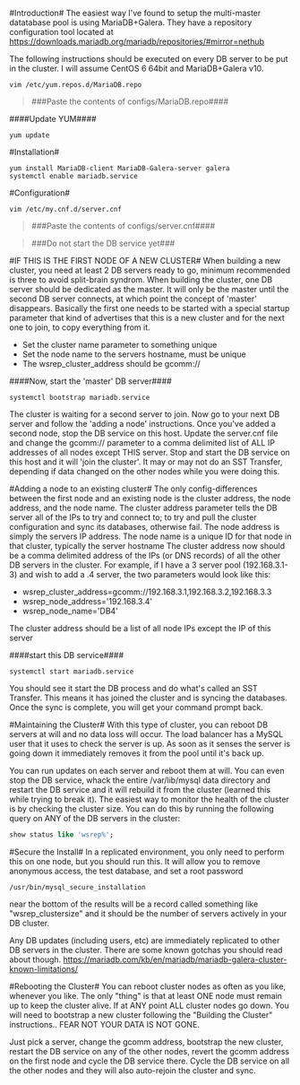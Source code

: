 #Introduction#
The easiest way I've found to setup the multi-master datatabase pool is using MariaDB+Galera. They have a repository configuration tool located at https://downloads.mariadb.org/mariadb/repositories/#mirror=nethub

The following instructions should be executed on every DB server to be put in the cluster. I will assume CentOS 6 64bit and MariaDB+Galera v10.
```
vim /etc/yum.repos.d/MariaDB.repo
```

> ###Paste the contents of configs/MariaDB.repo####

####Update YUM####
```
yum update
```
#Installation#
```
yum install MariaDB-client MariaDB-Galera-server galera
systemctl enable mariadb.service
```
#Configuration#
```
vim /etc/my.cnf.d/server.cnf
```

> ###Paste the contents of configs/server.cnf####

> ###Do not start the DB service yet###


#IF THIS IS THE FIRST NODE OF A NEW CLUSTER#
When building a new cluster, you need at least 2 DB servers ready to go, minimum recommended is three to avoid split-brain syndrom. When building the cluster, one DB server should be dedicated as the master. It will only be the master until the second DB server connects, at which point the concept of 'master' disappears. Basically the first one needs to be started with a special startup parameter that kind of advertises that this is a new cluster and for the next one to join, to copy everything from it.

 - Set the cluster name parameter to something unique
 - Set the node name to the servers hostname, must be unique
 - The wsrep_cluster_address should be gcomm://

####Now, start the 'master' DB server####
```
systemctl bootstrap mariadb.service
```
The cluster is waiting for a second server to join. Now go to your next DB server and follow the 'adding a node' instructions. Once you've added a second node, stop the DB service on this host. Update the server.cnf file and change the gcomm:// parameter to a comma delimited list of ALL IP addresses of all nodes except THIS server. Stop and start the DB service on this host and it will 'join the cluster'. It may or may not do an SST Transfer, depending if data changed on the other nodes while you were doing this.

#Adding a node to an existing cluster#
The only config-differences between the first node and an existing node is the cluster address, the node address, and the node name. The cluster address parameter tells the DB server all of the IPs to try and connect to; to try and pull the cluster configuration and sync its databases, otherwise fail. The node address is simply the servers IP address. The node name is a unique ID for that node in that cluster, typically the server hostname The cluster address now should be a comma delimited address of the IPs (or DNS records) of all the other DB servers in the cluster. For example, if I have a 3 server pool (192.168.3.1-3) and wish to add a .4 server, the two parameters would look like this:

 - wsrep_cluster_address=gcomm://192.168.3.1,192.168.3.2,192.168.3.3
 - wsrep_node_address='192.168.3.4'
 - wsrep_node_name='DB4'

The cluster address should be a list of all node IPs except the IP of this server

####start this DB service####
```
systemctl start mariadb.service
```

You should see it start the DB process and do what's called an SST Transfer. This means it has joined the cluster and is syncing the databases. Once the sync is complete, you will get your command prompt back.

#Maintaining the Cluster#
With this type of cluster, you can reboot DB servers at will and no data loss will occur. The load balancer has a MySQL user that it uses to check the server is up. As soon as it senses the server is going down it immediately removes it from the pool until it's back up.

You can run updates on each server and reboot them at will. You can even stop the DB service, whack the entire /var/lib/mysql data directory and restart the DB service and it will rebuild it from the cluster (learned this while trying to break it). The easiest way to monitor the health of the cluster is by checking the cluster size. You can do this by running the following query on ANY of the DB servers in the cluster:

```sql
show status like 'wsrep%';
```

#Secure the Install#
In a replicated environment, you only need to perform this on one node, but you should run this. It will allow you to remove anonymous access, the test database, and set a root password
```
/usr/bin/mysql_secure_installation
```

near the bottom of the results will be a record called something like "wsrep_clustersize" and it should be the number of servers actively in your DB cluster.

Any DB updates (including users, etc) are immediately replicated to other DB servers in the cluster. There are some known gotchas you should read about though. https://mariadb.com/kb/en/mariadb/mariadb-galera-cluster-known-limitations/

#Rebooting the Cluster#
You can reboot cluster nodes as often as you like, whenever you like. The only "thing" is that at least ONE node must remain up to keep the cluster alive. If at ANY point ALL cluster nodes go down. You will need to bootstrap a new cluster following the "Building the Cluster" instructions.. FEAR NOT YOUR DATA IS NOT GONE.

Just pick a server, change the gcomm address, bootstrap the new cluster, restart the DB service on any of the other nodes, revert the gcomm address on the first node and cycle the DB service there. Cycle the DB service on all the other nodes and they will also auto-rejoin the cluster and sync.